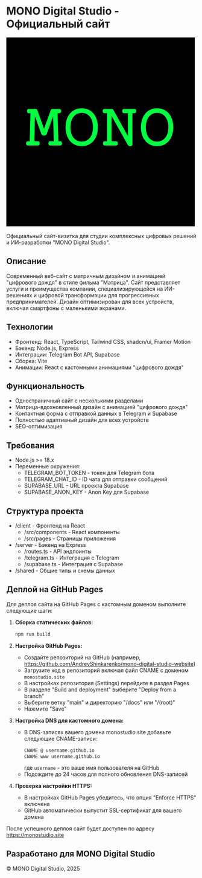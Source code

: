 # MONO Digital Studio - Официальный сайт

![MONO Digital Studio Logo](./mono-logo.png)

Официальный сайт-визитка для студии комплексных цифровых решений и ИИ-разработки "MONO Digital Studio".

## Описание

Современный веб-сайт с матричным дизайном и анимацией "цифрового дождя" в стиле фильма "Матрица". Сайт представляет услуги и преимущества компании, специализирующейся на ИИ-решениях и цифровой трансформации для прогрессивных предпринимателей. Дизайн оптимизирован для всех устройств, включая смартфоны с маленькими экранами.

## Технологии

- Фронтенд: React, TypeScript, Tailwind CSS, shadcn/ui, Framer Motion
- Бэкенд: Node.js, Express
- Интеграции: Telegram Bot API, Supabase
- Сборка: Vite
- Анимации: React с кастомными анимациями "цифрового дождя"

## Функциональность

- Одностраничный сайт с несколькими разделами
- Матрица-вдохновленный дизайн с анимацией "цифрового дождя"
- Контактная форма с отправкой данных в Telegram и Supabase
- Полностью адаптивный дизайн для всех устройств
- SEO-оптимизация

## Требования

- Node.js >= 18.x
- Переменные окружения:
  - TELEGRAM_BOT_TOKEN - токен для Telegram бота
  - TELEGRAM_CHAT_ID - ID чата для отправки сообщений
  - SUPABASE_URL - URL проекта Supabase
  - SUPABASE_ANON_KEY - Anon Key для Supabase

## Структура проекта

- /client - Фронтенд на React
  - /src/components - React компоненты
  - /src/pages - Страницы приложения
- /server - Бэкенд на Express
  - /routes.ts - API эндпоинты
  - /telegram.ts - Интеграция с Telegram
  - /supabase.ts - Интеграция с Supabase
- /shared - Общие типы и схемы данных

## Деплой на GitHub Pages

Для деплоя сайта на GitHub Pages с кастомным доменом выполните следующие шаги:

1. **Сборка статических файлов:**
   ```bash
   npm run build
   ```

2. **Настройка GitHub Pages:**
   - Создайте репозиторий на GitHub (например, https://github.com/AndreyShinkarenko/mono-digital-studio-website)
   - Загрузите код в репозиторий включая файл CNAME с доменом `monostudio.site`
   - В настройках репозитория (Settings) перейдите в раздел Pages
   - В разделе "Build and deployment" выберите "Deploy from a branch"
   - Выберите ветку "main" и директорию "/docs" или "/(root)"
   - Нажмите "Save"

3. **Настройка DNS для кастомного домена:**
   - В DNS-записях вашего домена monostudio.site добавьте следующие CNAME-записи:
     ```
     CNAME @ username.github.io
     CNAME www username.github.io
     ```
     где `username` - это ваше имя пользователя на GitHub
   - Подождите до 24 часов для полного обновления DNS-записей

4. **Проверка настройки HTTPS:**
   - В настройках GitHub Pages убедитесь, что опция "Enforce HTTPS" включена
   - GitHub автоматически выпустит SSL-сертификат для вашего домена

После успешного деплоя сайт будет доступен по адресу https://monostudio.site

## Разработано для MONO Digital Studio

© MONO Digital Studio, 2025
